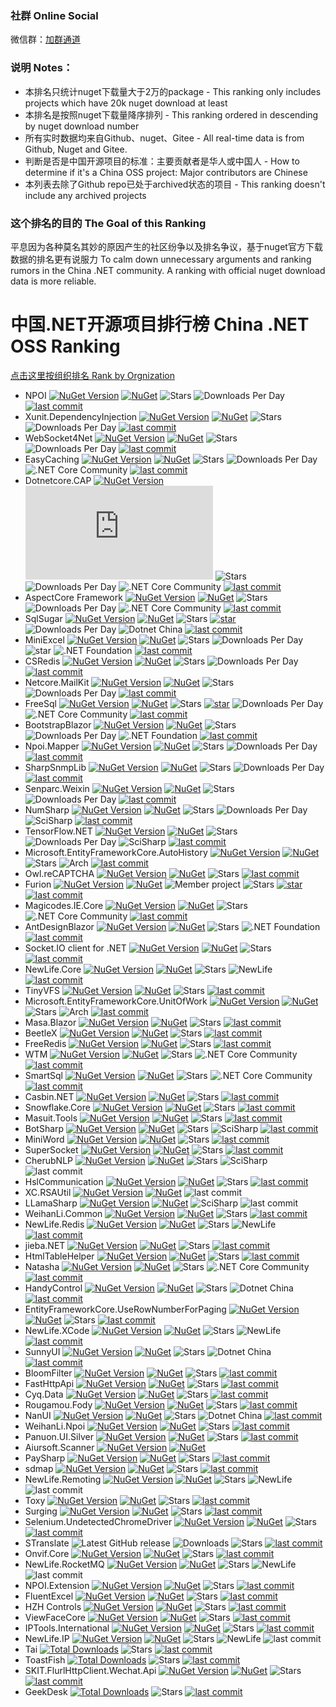 ### 社群 Online Social

微信群：[加群通道](https://github.com/dotnet-cn/jobs/issues/13)

### 说明 Notes：
- 本排名只统计nuget下载量大于2万的package - This ranking only includes projects which have 20k nuget download at least
- 本排名是按照nuget下载量降序排列 - This ranking ordered in descending by nuget download number
- 所有实时数据均来自Github、nuget、Gitee - All real-time data is from Github, Nuget and Gitee. 
- 判断是否是中国开源项目的标准：主要贡献者是华人或中国人 - How to determine if it's a China OSS project: Major contributors are Chinese
- 本列表去除了Github repo已处于archived状态的项目 - This ranking doesn't include any archived projects

### 这个排名的目的 The Goal of this Ranking

平息因为各种莫名其妙的原因产生的社区纷争以及排名争议，基于nuget官方下载数据的排名更有说服力
To calm down unnecessary arguments and ranking rumors in the China .NET community. A ranking with official nuget download data is more reliable. 

# 中国.NET开源项目排行榜 China .NET OSS Ranking

[点击这里按组织排名 Rank by Orgnization](RankingByOrg.md)
 
- NPOI [![NuGet Version](https://img.shields.io/nuget/v/NPOI.svg?style=flat)](https://www.nuget.org/packages/NPOI/) [![NuGet](https://img.shields.io/nuget/dt/npoi)](https://www.nuget.org/packages/NPOI) <img alt="Stars" src="https://img.shields.io/github/stars/nissl-lab/npoi?style=flat-square&labelColor=343b41"/> ![Downloads Per Day](https://img.shields.io/badge/downloadsPerDay-13.6k-red) [![last commit](https://img.shields.io/github/last-commit/nissl-lab/npoi/master)](https://github.com/nissl-lab/npoi) 
- Xunit.DependencyInjection [![NuGet Version](https://img.shields.io/nuget/v/Xunit.DependencyInjection.svg?style=flat)](https://www.nuget.org/packages/Xunit.DependencyInjection/) [![NuGet](https://img.shields.io/nuget/dt/Xunit.DependencyInjection)](https://www.nuget.org/packages/Xunit.DependencyInjection) <img alt="Stars" src="https://img.shields.io/github/stars/pengweiqhca/Xunit.DependencyInjection?style=flat-square&labelColor=343b41"/> ![Downloads Per Day](https://img.shields.io/badge/downloadsPerDay-4.9k-red)  [![last commit](https://img.shields.io/github/last-commit/pengweiqhca/Xunit.DependencyInjection/main)](https://github.com/pengweiqhca/Xunit.DependencyInjection)
- WebSocket4Net [![NuGet Version](https://img.shields.io/nuget/v/WebSocket4Net.svg?style=flat)](https://www.nuget.org/packages/WebSocket4Net/) [![NuGet](https://img.shields.io/nuget/dt/WebSocket4Net.svg)](https://www.nuget.org/packages/WebSocket4Net) <img alt="Stars" src="https://img.shields.io/github/stars/kerryjiang/WebSocket4Net?style=flat-square&labelColor=343b41"/> ![Downloads Per Day](https://img.shields.io/badge/downloadsPerDay-2.6k-red) [![last commit](https://img.shields.io/github/last-commit/kerryjiang/WebSocket4Net/master)](https://github.com/kerryjiang/WebSocket4Net)
- EasyCaching [![NuGet Version](https://img.shields.io/nuget/v/EasyCaching.Core.svg?style=flat)](https://www.nuget.org/packages/EasyCaching.Core/) [![NuGet](https://img.shields.io/nuget/dt/EasyCaching.Core)](https://www.nuget.org/packages/EasyCaching.Core) <img alt="Stars" src="https://img.shields.io/github/stars/dotnetcore/EasyCaching?style=flat-square&labelColor=343b41"/> ![Downloads Per Day](https://img.shields.io/badge/downloadsPerDay-4.4k-red) ![.NET Core Community](https://img.shields.io/badge/NCC-9e20c9.svg) [![last commit](https://img.shields.io/github/last-commit/dotnetcore/EasyCaching/master)](https://github.com/dotnetcore/EasyCaching)
- Dotnetcore.CAP  [![NuGet Version](https://img.shields.io/nuget/v/DotNetCore.CAP.svg?style=flat)](https://www.nuget.org/packages/DotNetCore.CAP/) [![NuGet](https://img.shields.io/nuget/dt/DotNetCore.CAP)](https://www.nuget.org/packages/DotNetCore.CAP) <img alt="Stars" src="https://img.shields.io/github/stars/dotnetcore/CAP?style=flat-square&labelColor=343b41"/> ![Downloads Per Day](https://img.shields.io/badge/downloadsPerDay-3.5k-red) ![.NET Core Community](https://img.shields.io/badge/NCC-9e20c9.svg) [![last commit](https://img.shields.io/github/last-commit/dotnetcore/cap/master)](https://github.com/dotnetcore/CAP)
- AspectCore Framework [![NuGet Version](https://img.shields.io/nuget/v/AspectCore.Core.svg?style=flat)](https://www.nuget.org/packages/AspectCore.Core/) [![NuGet](https://img.shields.io/nuget/dt/AspectCore.Core)](https://www.nuget.org/packages/AspectCore.Core) <img alt="Stars" src="https://img.shields.io/github/stars/dotnetcore/AspectCore-Framework?style=flat-square&labelColor=343b41"/> ![Downloads Per Day](https://img.shields.io/badge/downloadsPerDay-2.9k-red)  ![.NET Core Community](https://img.shields.io/badge/NCC-9e20c9.svg) [![last commit](https://img.shields.io/github/last-commit/dotnetcore/AspectCore-Framework/master)](https://github.com/dotnetcore/AspectCore-Framework)
- SqlSugar [![NuGet Version](https://img.shields.io/nuget/v/SqlSugarCore.svg?style=flat)](https://www.nuget.org/packages/SqlSugarCore/) [![NuGet](https://img.shields.io/nuget/dt/SqlSugarCore)](https://www.nuget.org/packages/SqlSugarCore) <img alt="Stars" src="https://img.shields.io/github/stars/DotNetNext/SqlSugar?style=flat-square&labelColor=343b41"/> [![star](https://gitee.com/dotnetchina/SqlSugar/badge/star.svg)](https://gitee.com/dotnetchina/SqlSugar/stargazers) ![Downloads Per Day](https://img.shields.io/badge/downloadsPerDay-2.4k-red)  ![Dotnet China](https://img.shields.io/badge/DOTNETCHINA-ff0000.svg) [![last commit](https://img.shields.io/github/last-commit/DotNetNext/SqlSugar/master)](https://github.com/DotNetNext/SqlSugar)
- MiniExcel [![NuGet Version](https://img.shields.io/nuget/v/MiniExcel.svg?style=flat)](https://www.nuget.org/packages/MiniExcel/) [![NuGet](https://img.shields.io/nuget/dt/MiniExcel)](https://www.nuget.org/packages/MiniExcel) <img alt="Stars" src="https://img.shields.io/github/stars/mini-software/MiniExcel?style=flat-square&labelColor=343b41"/> ![Downloads Per Day](https://img.shields.io/badge/downloadsPerDay-4.7k-red) <img src="https://gitee.com/dotnetchina/MiniExcel/badge/star.svg" alt="star"> ![.NET Foundation](https://img.shields.io/badge/DNF-2b0b98.svg) [![last commit](https://img.shields.io/github/last-commit/mini-software/MiniExcel/master)](https://github.com/mini-software/MiniExcel)
- CSRedis [![NuGet Version](https://img.shields.io/nuget/v/CSRedisCore.svg?style=flat)](https://www.nuget.org/packages/CSRedisCore/) [![NuGet](https://img.shields.io/nuget/dt/CSRedisCore)](https://www.nuget.org/packages/CSRedisCore) <img alt="Stars" src="https://img.shields.io/github/stars/2881099/csredis?style=flat-square&labelColor=343b41"/> ![Downloads Per Day](https://img.shields.io/badge/downloadsPerDay-2.4k-red) [![last commit](https://img.shields.io/github/last-commit/2881099/csredis/master)](https://github.com/2881099/csredis)
- Netcore.MailKit [![NuGet Version](https://img.shields.io/nuget/v/NETCore.MailKit.svg?style=flat)](https://www.nuget.org/packages/NETCore.MailKit/) [![NuGet](https://img.shields.io/nuget/dt/NETCore.MailKit)](https://www.nuget.org/packages/NETCore.MailKit) <img alt="Stars" src="https://img.shields.io/github/stars/myloveCc/NETCore.MailKit?style=flat-square&labelColor=343b41"/> ![Downloads Per Day](https://img.shields.io/badge/downloadsPerDay-2.2k-red)  [![last commit](https://img.shields.io/github/last-commit/myloveCc/NETCore.MailKit/master)](https://github.com/myloveCc/NETCore.MailKit)
- FreeSql [![NuGet Version](https://img.shields.io/nuget/v/FreeSql.svg?style=flat)](https://www.nuget.org/packages/FreeSql/) [![NuGet](https://img.shields.io/nuget/dt/FreeSql)](https://www.nuget.org/packages/FreeSql) <img alt="Stars" src="https://img.shields.io/github/stars/dotnetcore/FreeSql?style=flat-square&labelColor=343b41"/> [![star](https://gitee.com/FreeSql/FreeSql/badge/star.svg)](https://gitee.com/FreeSql/FreeSql/stargazers) ![Downloads Per Day](https://img.shields.io/badge/downloadsPerDay-2k-red) ![.NET Core Community](https://img.shields.io/badge/NCC-9e20c9.svg) [![last commit](https://img.shields.io/github/last-commit/dotnetcore/FreeSql/master)](https://github.com/dotnetcore/FreeSql)
- BootstrapBlazor [![NuGet Version](https://img.shields.io/nuget/v/BootstrapBlazor.svg?style=flat)](https://www.nuget.org/packages/BootstrapBlazor/) [![NuGet](https://img.shields.io/nuget/dt/BootstrapBlazor)](https://www.nuget.org/packages/BootstrapBlazor) <img alt="Stars" src="https://img.shields.io/github/stars/dotnetcore/BootstrapBlazor?style=flat-square&labelColor=343b41"/> ![Downloads Per Day](https://img.shields.io/badge/downloadsPerDay-2.2k-red) ![.NET Foundation](https://img.shields.io/badge/DNF-2b0b98.svg) [![last commit](https://img.shields.io/github/last-commit/dotnetcore/BootstrapBlazor/main)](https://github.com/dotnetcore/BootstrapBlazor)
- Npoi.Mapper [![NuGet Version](https://img.shields.io/nuget/v/NPOI.Mapper.svg?style=flat)](https://www.nuget.org/packages/NPOI.Mapper/) [![NuGet](https://img.shields.io/nuget/dt/NPOI.Mapper)](https://www.nuget.org/packages/NPOI.Mapper) <img alt="Stars" src="https://img.shields.io/github/stars/donnytian/Npoi.Mapper?style=flat-square&labelColor=343b41"/> ![Downloads Per Day](https://img.shields.io/badge/downloadsPerDay-1.2k-red) [![last commit](https://img.shields.io/github/last-commit/donnytian/Npoi.Mapper/master)](https://github.com/donnytian/Npoi.Mapper)
- SharpSnmpLib [![NuGet Version](https://img.shields.io/nuget/v/Lextm.SharpSnmpLib.svg?style=flat)](https://www.nuget.org/packages/Lextm.SharpSnmpLib/) [![NuGet](https://img.shields.io/nuget/dt/Lextm.SharpSnmpLib)](https://www.nuget.org/packages/Lextm.SharpSnmpLib) <img alt="Stars" src="https://img.shields.io/github/stars/lextudio/sharpsnmplib?style=flat-square&labelColor=343b41"/> ![Downloads Per Day](https://img.shields.io/badge/downloadsPerDay-678-red) [![last commit](https://img.shields.io/github/last-commit/lextudio/sharpsnmplib/master)](https://github.com/lextudio/sharpsnmplib)
- Senparc.Weixin [![NuGet Version](https://img.shields.io/nuget/v/Senparc.Weixin.svg?style=flat)](https://www.nuget.org/packages/Senparc.Weixin/) [![NuGet](https://img.shields.io/nuget/dt/Senparc.Weixin)](https://www.nuget.org/packages/Senparc.Weixin) <img alt="Stars" src="https://img.shields.io/github/stars/JeffreySu/WeiXinMPSDK?style=flat-square&labelColor=343b41"/> ![Downloads Per Day](https://img.shields.io/badge/downloadsPerDay-864-red) [![last commit](https://img.shields.io/github/last-commit/JeffreySu/WeiXinMPSDK/master)](https://github.com/JeffreySu/WeiXinMPSDK)
- NumSharp [![NuGet Version](https://img.shields.io/nuget/v/NumSharp.svg?style=flat)](https://www.nuget.org/packages/NumSharp/) [![NuGet](https://img.shields.io/nuget/dt/NumSharp)](https://www.nuget.org/packages/NumSharp) <img alt="Stars" src="https://img.shields.io/github/stars/SciSharp/NumSharp?style=flat-square&labelColor=343b41"/> ![Downloads Per Day](https://img.shields.io/badge/downloadsPerDay-1.2k-red) ![SciSharp](https://img.shields.io/badge/SCISHARP-865fc3.svg) [![last commit](https://img.shields.io/github/last-commit/SciSharp/NumSharp/master)](https://github.com/SciSharp/NumSharp)
- TensorFlow.NET [![NuGet Version](https://img.shields.io/nuget/v/TensorFlow.NET.svg?style=flat)](https://www.nuget.org/packages/TensorFlow.NET/) [![NuGet](https://img.shields.io/nuget/dt/TensorFlow.NET)](https://www.nuget.org/packages/TensorFlow.NET) <img alt="Stars" src="https://img.shields.io/github/stars/SciSharp/TensorFlow.NET?style=flat-square&labelColor=343b41"/> ![Downloads Per Day](https://img.shields.io/badge/downloadsPerDay-1.1k-red) ![SciSharp](https://img.shields.io/badge/SCISHARP-865fc3.svg) [![last commit](https://img.shields.io/github/last-commit/SciSharp/TensorFlow.NET/master)](https://github.com/SciSharp/TensorFlow.NET)
- Microsoft.EntityFrameworkCore.AutoHistory [![NuGet Version](https://img.shields.io/nuget/v/Microsoft.EntityFrameworkCore.AutoHistory.svg?style=flat)](https://www.nuget.org/packages/Microsoft.EntityFrameworkCore.AutoHistory/) [![NuGet](https://img.shields.io/nuget/dt/Microsoft.EntityFrameworkCore.AutoHistory)](https://www.nuget.org/packages/Microsoft.EntityFrameworkCore.AutoHistory) <img alt="Stars" src="https://img.shields.io/github/stars/arch/AutoHistory?style=flat-square&labelColor=343b41"/> ![Arch](https://img.shields.io/badge/Arch-865f00.svg) [![last commit](https://img.shields.io/github/last-commit/arch/AutoHistory/master)](https://github.com/arch/AutoHistory)
- Owl.reCAPTCHA [![NuGet Version](https://img.shields.io/nuget/v/Owl.reCAPTCHA.svg?style=flat)](https://www.nuget.org/packages/Owl.reCAPTCHA/) [![NuGet](https://img.shields.io/nuget/dt/Owl.reCAPTCHA)](https://www.nuget.org/packages/Owl.reCAPTCHA) <img alt="Stars" src="https://img.shields.io/github/stars/maliming/reCAPTCHA?style=flat-square&labelColor=343b41"/> [![last commit](https://img.shields.io/github/last-commit/maliming/reCAPTCHA/master)](https://github.com/maliming/reCAPTCHA)
- Furion [![NuGet Version](https://img.shields.io/nuget/v/Furion.svg?style=flat)](https://www.nuget.org/packages/Furion/) [![NuGet](https://img.shields.io/nuget/dt/Furion)](https://www.nuget.org/packages/Furion) ![Member project](https://img.shields.io/badge/DOTNETCHINA-ff0000.svg) <img alt="Stars" src="https://img.shields.io/github/stars/MonkSoul/Furion?style=flat-square&labelColor=343b41"/> [![star](https://gitee.com/dotnetchina/Furion/badge/star.svg)](https://gitee.com/dotnetchina/Furion/stargazers) [![last commit](https://img.shields.io/github/last-commit/MonkSoul/Furion/v4)](https://github.com/MonkSoul/Furion)
- Magicodes.IE.Core [![NuGet Version](https://img.shields.io/nuget/v/Magicodes.IE.Core.svg?style=flat)](https://www.nuget.org/packages/Magicodes.IE.Core/) [![NuGet](https://img.shields.io/nuget/dt/Magicodes.IE.Core)](https://www.nuget.org/packages/Magicodes.IE.Core) <img alt="Stars" src="https://img.shields.io/github/stars/dotnetcore/Magicodes.IE?style=flat-square&labelColor=343b41"/> ![.NET Core Community](https://img.shields.io/badge/NCC-9e20c9.svg) [![last commit](https://img.shields.io/github/last-commit/dotnetcore/Magicodes.IE/master)](https://github.com/dotnetcore/Magicodes.IE)
- AntDesignBlazor [![NuGet Version](https://img.shields.io/nuget/v/AntDesign.svg?style=flat)](https://www.nuget.org/packages/AntDesign/) [![NuGet](https://img.shields.io/nuget/dt/AntDesign)](https://www.nuget.org/packages/AntDesign) <img alt="Stars" src="https://img.shields.io/github/stars/ant-design-blazor/ant-design-blazor?style=flat-square&labelColor=343b41"/> ![.NET Foundation](https://img.shields.io/badge/DNF-2b0b98.svg) [![last commit](https://img.shields.io/github/last-commit/ant-design-blazor/ant-design-blazor/master)](https://github.com/ant-design-blazor/ant-design-blazor)
- Socket.IO client for .NET [![NuGet Version](https://img.shields.io/nuget/v/SocketIOClient.svg?style=flat)](https://www.nuget.org/packages/SocketIOClient/) [![NuGet](https://img.shields.io/nuget/dt/SocketIOClient)](https://www.nuget.org/packages/SocketIOClient) <img alt="Stars" src="https://img.shields.io/github/stars/doghappy/socket.io-client-csharp?style=flat-square&labelColor=343b41"/> [![last commit](https://img.shields.io/github/last-commit/doghappy/socket.io-client-csharp/master)](https://github.com/doghappy/socket.io-client-csharp)
- NewLife.Core [![NuGet Version](https://img.shields.io/nuget/v/NewLife.Core.svg?style=flat)](https://www.nuget.org/packages/NewLife.Core/) [![NuGet](https://img.shields.io/nuget/dt/NewLife.Core)](https://www.nuget.org/packages/NewLife.Core) <img alt="Stars" src="https://img.shields.io/github/stars/NewLifeX/X?style=flat-square&labelColor=343b41"/> ![NewLife](https://img.shields.io/badge/NEWLIFE-a6ca4d.svg) [![last commit](https://img.shields.io/github/last-commit/NewLifeX/X/master)](https://github.com/NewLifeX/X)
- TinyVFS [![NuGet Version](https://img.shields.io/nuget/v/TinyVFS.svg?style=flat)](https://www.nuget.org/packages/TinyVFS/) [![NuGet](https://img.shields.io/nuget/dt/TinyVFS)](https://www.nuget.org/packages/TinyVFS) <img alt="Stars" src="https://img.shields.io/github/stars/hueifeng/TinyVFS?style=flat-square&labelColor=343b41"/> [![last commit](https://img.shields.io/github/last-commit/hueifeng/TinyVFS/master)](https://github.com/hueifeng/TinyVFS)
- Microsoft.EntityFrameworkCore.UnitOfWork [![NuGet Version](https://img.shields.io/nuget/v/Microsoft.EntityFrameworkCore.UnitOfWork.svg?style=flat)](https://www.nuget.org/packages/Microsoft.EntityFrameworkCore.UnitOfWork) [![NuGet](https://img.shields.io/nuget/dt/Microsoft.EntityFrameworkCore.UnitOfWork)](https://www.nuget.org/packages/Microsoft.EntityFrameworkCore.UnitOfWork) <img alt="Stars" src="https://img.shields.io/github/stars/arch/UnitOfWork?style=flat-square&labelColor=343b41"/> ![Arch](https://img.shields.io/badge/Arch-865f00.svg) [![last commit](https://img.shields.io/github/last-commit/arch/UnitOfWork/master)](https://github.com/arch/UnitOfWork)
- Masa.Blazor [![NuGet Version](https://img.shields.io/nuget/v/Masa.Blazor.svg?style=flat)](https://www.nuget.org/packages/Masa.Blazor/) [![NuGet](https://img.shields.io/nuget/dt/Masa.Blazor)](https://www.nuget.org/packages/Masa.Blazor) <img alt="Stars" src="https://img.shields.io/github/stars/masastack/MASA.Blazor?style=flat-square&labelColor=343b41"/> [![last commit](https://img.shields.io/github/last-commit/masastack/MASA.Blazor/main)](https://github.com/masastack/MASA.Blazor)
- BeetleX [![NuGet Version](https://img.shields.io/nuget/v/BeetleX.svg?style=flat)](https://www.nuget.org/packages/BeetleX/) [![NuGet](https://img.shields.io/nuget/dt/BeetleX)](https://www.nuget.org/packages/BeetleX) <img alt="Stars" src="https://img.shields.io/github/stars/beetlex-io/BeetleX?style=flat-square&labelColor=343b41"/> [![last commit](https://img.shields.io/github/last-commit/beetlex-io/BeetleX/master)](https://github.com/beetlex-io/BeetleX)
- FreeRedis [![NuGet Version](https://img.shields.io/nuget/v/FreeRedis.svg?style=flat)](https://www.nuget.org/packages/FreeRedis/) [![NuGet](https://img.shields.io/nuget/dt/FreeRedis)](https://www.nuget.org/packages/FreeRedis)  <img alt="Stars" src="https://img.shields.io/github/stars/2881099/FreeRedis?style=flat-square&labelColor=343b41"/> [![last commit](https://img.shields.io/github/last-commit/2881099/FreeRedis/master)](https://github.com/2881099/FreeRedis)
- WTM [![NuGet Version](https://img.shields.io/nuget/v/WalkingTec.Mvvm.Core.svg?style=flat)](https://www.nuget.org/packages/WalkingTec.Mvvm.Core/) [![NuGet](https://img.shields.io/nuget/dt/WalkingTec.Mvvm.Core)](https://www.nuget.org/packages/WalkingTec.Mvvm.Core) <img alt="Stars" src="https://img.shields.io/github/stars/dotnetcore/WTM?style=flat-square&labelColor=343b41"/> ![.NET Core Community](https://img.shields.io/badge/NCC-9e20c9.svg) [![last commit](https://img.shields.io/github/last-commit/dotnetcore/WTM/dotnet6)](https://github.com/dotnetcore/WTM)
- SmartSql [![NuGet Version](https://img.shields.io/nuget/v/SmartSql.svg?style=flat)](https://www.nuget.org/packages/SmartSql/) [![NuGet](https://img.shields.io/nuget/dt/SmartSql)](https://www.nuget.org/packages/SmartSql) <img alt="Stars" src="https://img.shields.io/github/stars/dotnetcore/smartsql?style=flat-square&labelColor=343b41"/> ![.NET Core Community](https://img.shields.io/badge/NCC-9e20c9.svg) [![last commit](https://img.shields.io/github/last-commit/dotnetcore/smartsql/master)](https://github.com/dotnetcore/smartsql)
- Casbin.NET [![NuGet Version](https://img.shields.io/nuget/v/Casbin.NET.svg?style=flat)](https://www.nuget.org/packages/Casbin.NET/) [![NuGet](https://img.shields.io/nuget/dt/Casbin.NET)](https://www.nuget.org/packages/Casbin.NET)  <img alt="Stars" src="https://img.shields.io/github/stars/casbin/Casbin.NET?style=flat-square&labelColor=343b41"/> [![last commit](https://img.shields.io/github/last-commit/casbin/Casbin.NET/master)](https://github.com/casbin/Casbin.NET)
- Snowflake.Core [![NuGet Version](https://img.shields.io/nuget/v/Snowflake.Core.svg?style=flat)](https://www.nuget.org/packages/Snowflake.Core/) [![NuGet](https://img.shields.io/nuget/dt/Snowflake.Core)](https://www.nuget.org/packages/Snowflake.Core)  <img alt="Stars" src="https://img.shields.io/github/stars/stulzq/snowflake-net?style=flat-square&labelColor=343b41"/> [![last commit](https://img.shields.io/github/last-commit/stulzq/snowflake-net/master)](https://github.com/stulzq/snowflake-net)
- Masuit.Tools [![NuGet Version](https://img.shields.io/nuget/v/Masuit.Tools.Core.svg?style=flat)](https://www.nuget.org/packages/Masuit.Tools.Core) [![NuGet](https://img.shields.io/nuget/dt/Masuit.Tools.Core)](https://www.nuget.org/packages/Masuit.Tools.Core) <img alt="Stars" src="https://img.shields.io/github/stars/ldqk/Masuit.Tools?style=flat-square&labelColor=343b41"/> [![last commit](https://img.shields.io/github/last-commit/ldqk/Masuit.Tools/master)](https://github.com/ldqk/Masuit.Tools)
- BotSharp [![NuGet Version](https://img.shields.io/nuget/v/BotSharp.Core.svg?style=flat)](https://www.nuget.org/packages/BotSharp.Core/) [![NuGet](https://img.shields.io/nuget/dt/BotSharp.Core)](https://www.nuget.org/packages/BotSharp.Core) <img alt="Stars" src="https://img.shields.io/github/stars/SciSharp/BotSharp?style=flat-square&labelColor=343b41"/> ![SciSharp](https://img.shields.io/badge/SCISHARP-865fc3.svg) [![last commit](https://img.shields.io/github/last-commit/SciSharp/BotSharp/master)](https://github.com/SciSharp/BotSharp)
- MiniWord [![NuGet Version](https://img.shields.io/nuget/v/MiniWord.svg?style=flat)](https://www.nuget.org/packages/MiniWord/) [![NuGet](https://img.shields.io/nuget/dt/MiniWord)](https://www.nuget.org/packages/MiniWord)  <img alt="Stars" src="https://img.shields.io/github/stars/mini-software/MiniWord?style=flat-square&labelColor=343b41"/> [![last commit](https://img.shields.io/github/last-commit/mini-software/MiniWord/main)](https://github.com/mini-software/MiniWord) 
- SuperSocket [![NuGet Version](https://img.shields.io/nuget/v/SuperSocket.svg?style=flat)](https://www.nuget.org/packages/SuperSocket/) [![NuGet](https://img.shields.io/nuget/dt/SuperSocket)](https://www.nuget.org/packages/SuperSocket) <img alt="Stars" src="https://img.shields.io/github/stars/kerryjiang/SuperSocket?style=flat-square&labelColor=343b41"/> [![last commit](https://img.shields.io/github/last-commit/kerryjiang/SuperSocket/master)](https://github.com/kerryjiang/SuperSocket)
- CherubNLP [![NuGet Version](https://img.shields.io/nuget/v/CherubNLP.svg?style=flat)](https://www.nuget.org/packages/CherubNLP/) [![NuGet](https://img.shields.io/nuget/dt/CherubNLP)](https://www.nuget.org/packages/CherubNLP)  <img alt="Stars" src="https://img.shields.io/github/stars/SciSharp/CherubNLP?style=flat-square&labelColor=343b41"/> ![SciSharp](https://img.shields.io/badge/SciSharp-865fc3.svg) ![last commit](https://img.shields.io/github/last-commit/SciSharp/CherubNLP/master)
- HslCommunication [![NuGet Version](https://img.shields.io/nuget/v/HslCommunication.svg?style=flat)](https://www.nuget.org/packages/HslCommunication/) [![NuGet](https://img.shields.io/nuget/dt/CherubNLP)](https://www.nuget.org/packages/HslCommunication)  <img alt="Stars" src="https://img.shields.io/github/stars/dathlin/HslCommunication?style=flat-square&labelColor=343b41"/> [![last commit](https://img.shields.io/github/last-commit/dathlin/HslCommunication/master)](https://github.com/dathlin/HslCommunication)
- XC.RSAUtil [![NuGet Version](https://img.shields.io/nuget/v/XC.RSAUtil.svg?style=flat)](https://www.nuget.org/packages/XC.RSAUtil/) [![NuGet](https://img.shields.io/nuget/dt/XC.RSAUtil)](https://www.nuget.org/packages/XC.RSAUtil) ![last commit](https://img.shields.io/github/last-commit/stulzq/RSAUtil/master)
- LLamaSharp [![NuGet Version](https://img.shields.io/nuget/v/LLamaSharp.svg?style=flat)](https://www.nuget.org/packages/LLamaSharp/) [![NuGet](https://img.shields.io/nuget/dt/LLamaSharp)](https://www.nuget.org/packages/LLamaSharp) ![SciSharp](https://img.shields.io/badge/SCISHARP-865fc3.svg) ![last commit](https://img.shields.io/github/last-commit/SciSharp/LLamaSharp/master)
- WeihanLi.Common [![NuGet Version](https://img.shields.io/nuget/v/WeihanLi.Common.svg?style=flat)](https://www.nuget.org/packages/WeihanLi.Common/) [![NuGet](https://img.shields.io/nuget/dt/WeihanLi.Common)](https://www.nuget.org/packages/WeihanLi.Common) <img alt="Stars" src="https://img.shields.io/github/stars/WeihanLi/WeihanLi.Common?style=flat-square&labelColor=343b41"/> [![last commit](https://img.shields.io/github/last-commit/WeihanLi/WeihanLi.Common/dev)](https://github.com/WeihanLi/WeihanLi.Common)
- NewLife.Redis [![NuGet Version](https://img.shields.io/nuget/v/NewLife.Redis.svg?style=flat)](https://www.nuget.org/packages/NewLife.Redis/) [![NuGet](https://img.shields.io/nuget/dt/NewLife.Redis)](https://www.nuget.org/packages/NewLife.Redis)  <img alt="Stars" src="https://img.shields.io/github/stars/NewLifeX/NewLife.Redis?style=flat-square&labelColor=343b41"/> ![NewLife](https://img.shields.io/badge/NEWLIFE-a6ca4d.svg) [![last commit](https://img.shields.io/github/last-commit/NewLifeX/NewLife.Redis/master)](https://github.com/NewLifeX/NewLife.Redis)
- jieba.NET [![NuGet Version](https://img.shields.io/nuget/v/jieba.NET.svg?style=flat)](https://www.nuget.org/packages/jieba.NET/) [![NuGet](https://img.shields.io/nuget/dt/jieba.NET)](https://www.nuget.org/packages/jieba.NET) <img alt="Stars" src="https://img.shields.io/github/stars/anderscui/jieba.NET?style=flat-square&labelColor=343b41"/> [![last commit](https://img.shields.io/github/last-commit/anderscui/jieba.NET/master)](https://github.com/anderscui/jieba.NET)
- HtmlTableHelper [![NuGet Version](https://img.shields.io/nuget/v/HtmlTableHelper.svg?style=flat)](https://www.nuget.org/packages/HtmlTableHelper/) [![NuGet](https://img.shields.io/nuget/dt/HtmlTableHelper)](https://www.nuget.org/packages/HtmlTableHelper) <img alt="Stars" src="https://img.shields.io/github/stars/shps951023/HtmlTableHelper?style=flat-square&labelColor=343b41"/> [![last commit](https://img.shields.io/github/last-commit/shps951023/HtmlTableHelper/master)](https://github.com/shps951023/HtmlTableHelper) 
- Natasha [![NuGet Version](https://img.shields.io/nuget/v/DotNetCore.Natasha.Framework.svg?style=flat)](https://www.nuget.org/packages/DotNetCore.Natasha.Framework/) [![NuGet](https://img.shields.io/nuget/dt/DotNetCore.Natasha.Framework)](https://www.nuget.org/packages/DotNetCore.Natasha.Framework) <img alt="Stars" src="https://img.shields.io/github/stars/dotnetcore/Natasha?style=flat-square&labelColor=343b41"/> ![.NET Core Community](https://img.shields.io/badge/NCC-9e20c9.svg) [![last commit](https://img.shields.io/github/last-commit/dotnetcore/Natasha/main)](https://github.com/dotnetcore/Natasha)
- HandyControl [![NuGet Version](https://img.shields.io/nuget/v/HandyControl.svg?style=flat)](https://www.nuget.org/packages/HandyControl/) [![NuGet](https://img.shields.io/nuget/dt/HandyControl)](https://www.nuget.org/packages/HandyControl)  <img alt="Stars" src="https://img.shields.io/github/stars/HandyOrg/HandyControl?style=flat-square&labelColor=343b41"/> ![Dotnet China](https://img.shields.io/badge/DOTNETCHINA-ff0000.svg) [![last commit](https://img.shields.io/github/last-commit/HandyOrg/HandyControl/master)](https://github.com/HandyOrg/HandyControl)
- EntityFrameworkCore.UseRowNumberForPaging [![NuGet Version](https://img.shields.io/nuget/v/EntityFrameworkCore.UseRowNumberForPaging.svg?style=flat)](https://www.nuget.org/packages/EntityFrameworkCore.UseRowNumberForPaging/) [![NuGet](https://img.shields.io/nuget/dt/EntityFrameworkCore.UseRowNumberForPaging)](https://www.nuget.org/packages/EntityFrameworkCore.UseRowNumberForPaging)   <img alt="Stars" src="https://img.shields.io/github/stars/Rwing/EntityFrameworkCore.UseRowNumberForPaging?style=flat-square&labelColor=343b41"/> [![last commit](https://img.shields.io/github/last-commit/Rwing/EntityFrameworkCore.UseRowNumberForPaging/master)](https://github.com/Rwing/EntityFrameworkCore.UseRowNumberForPaging)
- NewLife.XCode [![NuGet Version](https://img.shields.io/nuget/v/NewLife.XCode.svg?style=flat)](https://www.nuget.org/packages/NewLife.XCode/) [![NuGet](https://img.shields.io/nuget/dt/NewLife.XCode)](https://www.nuget.org/packages/NewLife.XCode) <img alt="Stars" src="https://img.shields.io/github/stars/NewLifeX/NewLife.XCode?style=flat-square&labelColor=343b41"/> ![NewLife](https://img.shields.io/badge/NEWLIFE-a6ca4d.svg) [![last commit](https://img.shields.io/github/last-commit/NewLifeX/NewLife.XCode/master)](https://github.com/NewLifeX/NewLife.XCode)
- SunnyUI [![NuGet Version](https://img.shields.io/nuget/v/SunnyUI.svg?style=flat)](https://www.nuget.org/packages/SunnyUI/) [![NuGet](https://img.shields.io/nuget/dt/SunnyUI)](https://www.nuget.org/packages/SunnyUI)  <img alt="Stars" src="https://img.shields.io/github/stars/yhuse/SunnyUI?style=flat-square&labelColor=343b41"/> ![Dotnet China](https://img.shields.io/badge/DOTNETCHINA-ff0000.svg) [![last commit](https://img.shields.io/github/last-commit/yhuse/SunnyUI/master)](https://github.com/yhuse/SunnyUI)
- BloomFilter [![NuGet Version](https://img.shields.io/nuget/v/BloomFilter.NetCore.svg?style=flat)](https://www.nuget.org/packages/BloomFilter.NetCore/) [![NuGet](https://img.shields.io/nuget/dt/BloomFilter.NetCore)](https://www.nuget.org/packages/BloomFilter.NetCore) <img alt="Stars" src="https://img.shields.io/github/stars/vla/BloomFilter.NetCore?style=flat-square&labelColor=343b41"/> [![last commit](https://img.shields.io/github/last-commit/vla/BloomFilter.NetCore/main)](https://github.com/vla/BloomFilter.NetCore)
- FastHttpApi [![NuGet Version](https://img.shields.io/nuget/v/BeetleX.FastHttpApi.svg?style=flat)](https://www.nuget.org/packages/BeetleX.FastHttpApi/) [![NuGet](https://img.shields.io/nuget/dt/BeetleX.FastHttpApi)](https://www.nuget.org/packages/BeetleX.FastHttpApi) <img alt="Stars" src="https://img.shields.io/github/stars/beetlex-io/FastHttpApi?style=flat-square&labelColor=343b41"/> [![last commit](https://img.shields.io/github/last-commit/beetlex-io/FastHttpApi/master)](https://github.com/beetlex-io/FastHttpApi)
- Cyq.Data [![NuGet Version](https://img.shields.io/nuget/v/cyqdata.svg?style=flat)](https://www.nuget.org/packages/cyqdata/) [![NuGet](https://img.shields.io/nuget/dt/cyqdata)](https://www.nuget.org/packages/cyqdata)  <img alt="Stars" src="https://img.shields.io/github/stars/cyq1162/cyqdata?style=flat-square&labelColor=343b41"/> [![last commit](https://img.shields.io/github/last-commit/cyq1162/cyqdata/master)](https://github.com/cyq1162/cyqdata)
- Rougamou.Fody [![NuGet Version](https://img.shields.io/nuget/v/Rougamo.Fody.svg?style=flat)](https://www.nuget.org/packages/Rougamo.Fody/) [![NuGet](https://img.shields.io/nuget/dt/Rougamo.Fody)](https://www.nuget.org/packages/Rougamo.Fody) <img alt="Stars" src="https://img.shields.io/github/stars/inversionhourglass/Rougamo?style=flat-square&labelColor=343b41"/> [![last commit](https://img.shields.io/github/last-commit/inversionhourglass/Rougamo/master)](https://github.com/inversionhourglass/Rougamo)
- NanUI [![NuGet Version](https://img.shields.io/nuget/v/NetDimension.NanUI.svg?style=flat)](https://www.nuget.org/packages/NetDimension.NanUI/) [![NuGet](https://img.shields.io/nuget/dt/NetDimension.NanUI)](https://www.nuget.org/packages/NetDimension.NanUI) <img alt="Stars" src="https://img.shields.io/github/stars/XuanchenLin/NanUI?style=flat-square&labelColor=343b41"/> ![Dotnet China](https://img.shields.io/badge/DOTNETCHINA-ff0000.svg) [![last commit](https://img.shields.io/github/last-commit/XuanchenLin/NanUI/master)](https://github.com/XuanchenLin/NanUI)
- WeihanLi.Npoi [![NuGet Version](https://img.shields.io/nuget/v/WeihanLi.Npoi.svg?style=flat)](https://www.nuget.org/packages/WeihanLi.Npoi/) [![NuGet](https://img.shields.io/nuget/dt/WeihanLi.Npoi)](https://www.nuget.org/packages/WeihanLi.Npoi) <img alt="Stars" src="https://img.shields.io/github/stars/WeihanLi/WeihanLi.Npoi?style=flat-square&labelColor=343b41"/> [![last commit](https://img.shields.io/github/last-commit/WeihanLi/WeihanLi.Npoi/master)](https://github.com/WeihanLi/WeihanLi.Npoi)
- Panuon.UI.Silver [![NuGet Version](https://img.shields.io/nuget/v/Panuon.UI.Silver.svg?style=flat)](https://www.nuget.org/packages/Panuon.UI.Silver/) [![NuGet](https://img.shields.io/nuget/dt/Panuon.UI.Silver)](https://www.nuget.org/packages/Panuon.UI.Silver)  <img alt="Stars" src="https://img.shields.io/github/stars/Panuon/Panuon.WPF.UI?style=flat-square&labelColor=343b41"/> [![last commit](https://img.shields.io/github/last-commit/Panuon/Panuon.WPF.UI/master)](https://github.com/Panuon/Panuon.WPF.UI)
- Aiursoft.Scanner [![NuGet Version](https://img.shields.io/nuget/v/Aiursoft.Scanner.svg?style=flat)](https://www.nuget.org/packages/Aiursoft.Scanner/) [![NuGet](https://img.shields.io/nuget/dt/Aiursoft.Scanner)](https://www.nuget.org/packages/Aiursoft.Scanner)  
- PaySharp [![NuGet Version](https://img.shields.io/nuget/v/PaySharp.Core.svg?style=flat)](https://www.nuget.org/packages/PaySharp.Core/) [![NuGet](https://img.shields.io/nuget/dt/PaySharp.Core)](https://www.nuget.org/packages/PaySharp.Core) <img alt="Stars" src="https://img.shields.io/github/stars/Varorbc/PaySharp?style=flat-square&labelColor=343b41"/> [![last commit](https://img.shields.io/github/last-commit/Varorbc/PaySharp/master)](https://github.com/Varorbc/PaySharp)
- sdmap [![NuGet Version](https://img.shields.io/nuget/v/sdmap.svg?style=flat)](https://www.nuget.org/packages/sdmap/) [![NuGet](https://img.shields.io/nuget/dt/sdmap)](https://www.nuget.org/packages/sdmap) <img alt="Stars" src="https://img.shields.io/github/stars/sdcb/sdmap?style=flat-square&labelColor=343b41"/> [![last commit](https://img.shields.io/github/last-commit/sdcb/sdmap/master)](https://github.com/sdcb/sdmap)
- NewLife.Remoting [![NuGet Version](https://img.shields.io/nuget/v/NewLife.Remoting.svg?style=flat)](https://www.nuget.org/packages/NewLife.Remoting/) [![NuGet](https://img.shields.io/nuget/dt/NewLife.Remoting)](https://www.nuget.org/packages/NewLife.Remoting) <img alt="Stars" src="https://img.shields.io/github/stars/NewLifeX/NewLife.Remoting?style=flat-square&labelColor=343b41"/> ![NewLife](https://img.shields.io/badge/NEWLIFE-a6ca4d.svg) ![last commit](https://img.shields.io/github/last-commit/NewLifeX/NewLife.Remoting/master)
- Toxy [![NuGet Version](https://img.shields.io/nuget/v/Toxy.svg?style=flat)](https://www.nuget.org/packages/Toxy/) [![NuGet](https://img.shields.io/nuget/dt/Toxy)](https://www.nuget.org/packages/Toxy) <img alt="Stars" src="https://img.shields.io/github/stars/nissl-lab/Toxy?style=flat-square&labelColor=343b41"/> [![last commit](https://img.shields.io/github/last-commit/nissl-lab/Toxy/master)](https://github.com/nissl-lab/Toxy)
- Surging [![NuGet Version](https://img.shields.io/nuget/v/Surging.svg?style=flat)](https://www.nuget.org/packages/Surging/) [![NuGet](https://img.shields.io/nuget/dt/Surging)](https://www.nuget.org/packages/Surging) <img alt="Stars" src="https://img.shields.io/github/stars/fanliang11/surging?style=flat-square&labelColor=343b41"/> [![last commit](https://img.shields.io/github/last-commit/fanliang11/surging/master)](https://github.com/fanliang11/surging)
- Selenium.UndetectedChromeDriver [![NuGet Version](https://img.shields.io/nuget/v/Selenium.UndetectedChromeDriver.svg?style=flat)](https://www.nuget.org/packages/Selenium.UndetectedChromeDriver/) [![NuGet](https://img.shields.io/nuget/dt/Selenium.UndetectedChromeDriver)](https://www.nuget.org/packages/Selenium.UndetectedChromeDriver) <img alt="Stars" src="https://img.shields.io/github/stars/fysh711426/UndetectedChromeDriver?style=flat-square&labelColor=343b41"/> [![last commit](https://img.shields.io/github/last-commit/fysh711426/UndetectedChromeDriver/master)](https://github.com/fysh711426/UndetectedChromeDriver)
- STranslate <img alt="Latest GitHub release" src="https://img.shields.io/github/release/ZGGSONG/STranslate.svg" /> <img alt="Downloads" src="https://img.shields.io/github/downloads/ZGGSONG/STranslate/total" /> <img alt="Stars" src="https://img.shields.io/github/stars/ZGGSONG/STranslate?style=flat-square&labelColor=343b41"/> [![last commit](https://img.shields.io/github/last-commit/ZGGSONG/STranslate/main)](https://github.com/ZGGSONG/STranslate)
- Onvif.Core [![NuGet Version](https://img.shields.io/nuget/v/Onvif.Core.svg?style=flat)](https://www.nuget.org/packages/Onvif.Core/) [![NuGet](https://img.shields.io/nuget/dt/Onvif.Core)](https://www.nuget.org/packages/Onvif.Core) <img alt="Stars" src="https://img.shields.io/github/stars/Jazea/Onvif.Core?style=flat-square&labelColor=343b41"/> [![last commit](https://img.shields.io/github/last-commit/Jazea/Onvif.Core/master)](https://github.com/Jazea/Onvif.Core)
- NewLife.RocketMQ [![NuGet Version](https://img.shields.io/nuget/v/NewLife.RocketMQ.svg?style=flat)](https://www.nuget.org/packages/NewLife.RocketMQ/) [![NuGet](https://img.shields.io/nuget/dt/NewLife.RocketMQ)](https://www.nuget.org/packages/NewLife.RocketMQ) <img alt="Stars" src="https://img.shields.io/github/stars/NewLifeX/NewLife.RocketMQ?style=flat-square&labelColor=343b41"/> ![NewLife](https://img.shields.io/badge/NEWLIFE-a6ca4d.svg) ![last commit](https://img.shields.io/github/last-commit/NewLifeX/NewLife.RocketMQ/master)
- NPOI.Extension [![NuGet Version](https://img.shields.io/nuget/v/NPOI.Extension.svg?style=flat)](https://www.nuget.org/packages/NPOI.Extension/) [![NuGet](https://img.shields.io/nuget/dt/NPOI.Extension)](https://www.nuget.org/packages/NPOI.Extension) <img alt="Stars" src="https://img.shields.io/github/stars/rigofunc/NPOI.Extension?style=flat-square&labelColor=343b41"/> [![last commit](https://img.shields.io/github/last-commit/rigofunc/NPOI.Extension/master)](https://github.com/rigofunc/NPOI.Extension)
- FluentExcel [![NuGet Version](https://img.shields.io/nuget/v/FluentExcel.svg?style=flat)](https://www.nuget.org/packages/FluentExcel/) [![NuGet](https://img.shields.io/nuget/dt/FluentExcel)](https://www.nuget.org/packages/FluentExcel) <img alt="Stars" src="https://img.shields.io/github/stars/arch/FluentExcel?style=flat-square&labelColor=343b41"/> [![last commit](https://img.shields.io/github/last-commit/arch/FluentExcel/develop)](https://github.com/arch/FluentExcel)
- HZH Controls [![NuGet Version](https://img.shields.io/nuget/v/HZH_Controls.svg?style=flat)](https://www.nuget.org/packages/HZH_Controls/) [![NuGet](https://img.shields.io/nuget/dt/HZH_Controls)](https://www.nuget.org/packages/HZH_Controls) <img alt="Stars" src="https://img.shields.io/github/stars/kwwwvagaa/NetWinformControl?style=flat-square&labelColor=343b41"/> [![last commit](https://img.shields.io/github/last-commit/kwwwvagaa/NetWinformControl/master)](https://github.com/kwwwvagaa/NetWinformControl)
- ViewFaceCore [![NuGet Version](https://img.shields.io/nuget/v/ViewFaceCore.svg?style=flat)](https://www.nuget.org/packages/ViewFaceCore/) [![NuGet](https://img.shields.io/nuget/dt/ViewFaceCore)](https://www.nuget.org/packages/ViewFaceCore) <img alt="Stars" src="https://img.shields.io/github/stars/ViewFaceCore/ViewFaceCore?style=flat-square&labelColor=343b41"/> [![last commit](https://img.shields.io/github/last-commit/ViewFaceCore/ViewFaceCore/main)](https://github.com/ViewFaceCore/ViewFaceCore)
- IPTools.International [![NuGet Version](https://img.shields.io/nuget/v/IPTools.International.svg?style=flat)](https://www.nuget.org/packages/IPTools.International/) [![NuGet](https://img.shields.io/nuget/dt/IPTools.International)](https://www.nuget.org/packages/IPTools.International) <img alt="Stars" src="https://img.shields.io/github/stars/stulzq/IPTools?style=flat-square&labelColor=343b41"/> [![last commit](https://img.shields.io/github/last-commit/stulzq/IPTools/master)](https://github.com/stulzq/IPTools)
- NewLife.IP [![NuGet Version](https://img.shields.io/nuget/v/NewLife.IP.svg?style=flat)](https://www.nuget.org/packages/NewLife.IP/) [![NuGet](https://img.shields.io/nuget/dt/NewLife.IP)](https://www.nuget.org/packages/NewLife.IP) <img alt="Stars" src="https://img.shields.io/github/stars/NewLifeX/NewLife.IP?style=flat-square&labelColor=343b41"/> ![NewLife](https://img.shields.io/badge/NEWLIFE-a6ca4d.svg) ![last commit](https://img.shields.io/github/last-commit/NewLifeX/NewLife.IP/master)
- Tai [![Total Downloads](https://img.shields.io/github/downloads/Planshit/Tai/total.svg)](https://github.com/Planshit/Tai/releases) <img alt="Stars" src="https://img.shields.io/github/stars/Planshit/Tai?style=flat-square&labelColor=343b41"/> [![last commit](https://img.shields.io/github/last-commit/Planshit/Tai/master)](https://github.com/Planshit/Tai)
- ToastFish [![Total Downloads](https://img.shields.io/github/downloads/Uahh/ToastFish/total.svg)](https://github.com/Uahh/ToastFish/releases) <img alt="Stars" src="https://img.shields.io/github/stars/Uahh/ToastFish?style=flat-square&labelColor=343b41"/> [![last commit](https://img.shields.io/github/last-commit/Uahh/ToastFish/main)](https://github.com/Uahh/ToastFish)
- SKIT.FlurlHttpClient.Wechat.Api [![NuGet Version](https://img.shields.io/nuget/v/SKIT.FlurlHttpClient.Wechat.Api.svg?style=flat)](https://www.nuget.org/packages/SKIT.FlurlHttpClient.Wechat.Api/) [![NuGet](https://img.shields.io/nuget/dt/SKIT.FlurlHttpClient.Wechat.Api)](https://www.nuget.org/packages/SKIT.FlurlHttpClient.Wechat.Api) <img alt="Stars" src="https://img.shields.io/github/stars/fudiwei/DotNetCore.SKIT.FlurlHttpClient.Wechat?style=flat-square&labelColor=343b41"/> [![last commit](https://img.shields.io/github/last-commit/fudiwei/DotNetCore.SKIT.FlurlHttpClient.Wechat/main)](https://github.com/fudiwei/DotNetCore.SKIT.FlurlHttpClient.Wechat) 
- GeekDesk [![Total Downloads](https://img.shields.io/github/downloads/BookerLiu/GeekDesk/total.svg)](https://github.com/BookerLiu/GeekDesk/releases) <img alt="Stars" src="https://img.shields.io/github/stars/BookerLiu/GeekDesk?style=flat-square&labelColor=343b41"/> [![last commit](https://img.shields.io/github/last-commit/BookerLiu/GeekDesk/master)](https://github.com/BookerLiu/GeekDesk)



